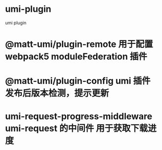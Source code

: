 # umi-plugin
umi plugin
# @matt-umi/plugin-remote 用于配置 webpack5 moduleFederation 插件

# @matt-umi/plugin-config umi 插件 发布后版本检测，提示更新

# umi-request-progress-middleware umi-request 的中间件 用于获取下载进度

